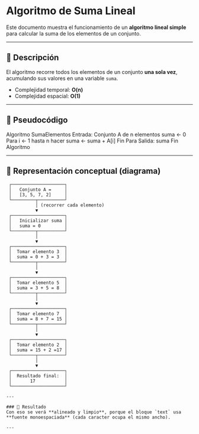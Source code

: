 # Algoritmo de Suma Lineal

Este documento muestra el funcionamiento de un **algoritmo lineal simple** para calcular la suma de los elementos de un conjunto.

---

## 🔹 Descripción
El algoritmo recorre todos los elementos de un conjunto **una sola vez**, acumulando sus valores en una variable `suma`.

- Complejidad temporal: **O(n)**
- Complejidad espacial: **O(1)**

---

## 🔹 Pseudocódigo
Algoritmo SumaElementos
Entrada: Conjunto A de n elementos
suma ← 0
Para i ← 1 hasta n hacer
suma ← suma + A[i]
Fin Para
Salida: suma
Fin Algoritmo

---

## 🔹 Representación conceptual (diagrama)

```text
 ┌────────────────────┐
 │   Conjunto A =     │
 │   [3, 5, 7, 2]     │
 └─────────┬──────────┘
           │ (recorrer cada elemento)
           ▼
 ┌────────────────────┐
 │   Inicializar suma │
 │   suma = 0         │
 └─────────┬──────────┘
           │
           ▼
 ┌────────────────────┐
 │  Tomar elemento 3  │
 │  suma = 0 + 3 = 3  │
 └─────────┬──────────┘
           │
           ▼
 ┌────────────────────┐
 │  Tomar elemento 5  │
 │  suma = 3 + 5 = 8  │
 └─────────┬──────────┘
           │
           ▼
 ┌────────────────────┐
 │  Tomar elemento 7  │
 │  suma = 8 + 7 = 15 │
 └─────────┬──────────┘
           │
           ▼
 ┌────────────────────┐
 │  Tomar elemento 2  │
 │  suma = 15 + 2 =17 │
 └─────────┬──────────┘
           │
           ▼
 ┌────────────────────┐
 │  Resultado final:  │
 │       17           │
 └────────────────────┘

---

### 🔹 Resultado
Con eso se verá **alineado y limpio**, porque el bloque `text` usa **fuente monoespaciada** (cada caracter ocupa el mismo ancho).  

---